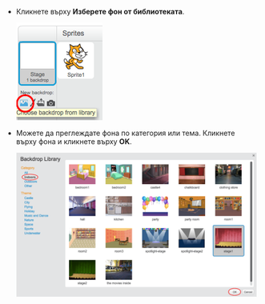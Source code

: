 + Кликнете върху **Изберете фон от библиотеката**.
    
    ![снимки](images/stage-choose.png)

+ Можете да преглеждате фона по категория или тема. Кликнете върху фона и кликнете върху **OK**.
    
    ![снимки](images/backdrop.png)